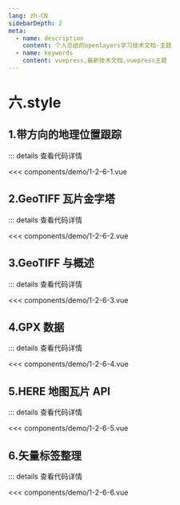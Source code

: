 ```yaml
---
lang: zh-CN
sidebarDepth: 2
meta:
  - name: description
    content: 个人总结的openlayers学习技术文档-主题
  - name: keywords
    content: vuepress,最新技术文档,vuepress主题
---
```


# 六.style

## 1.带方向的地理位置跟踪

  <Container url="https://zhoubichuan.com/resume/demo/?type=openlayers&name=1-2-6-1.vue" />

::: details 查看代码详情

<<< components/demo/1-2-6-1.vue

## 2.GeoTIFF 瓦片金字塔

  <Container url="https://zhoubichuan.com/resume/demo/?type=openlayers&name=1-2-6-2.vue" />

::: details 查看代码详情

<<< components/demo/1-2-6-2.vue

## 3.GeoTIFF 与概述

  <Container url="https://zhoubichuan.com/resume/demo/?type=openlayers&name=1-2-6-3.vue" />

::: details 查看代码详情

<<< components/demo/1-2-6-3.vue

## 4.GPX 数据

  <Container url="https://zhoubichuan.com/resume/demo/?type=openlayers&name=1-2-6-4.vue" />

::: details 查看代码详情

<<< components/demo/1-2-6-4.vue

## 5.HERE 地图瓦片 API

  <Container url="https://zhoubichuan.com/resume/demo/?type=openlayers&name=1-2-6-5.vue" />

::: details 查看代码详情

<<< components/demo/1-2-6-5.vue

## 6.矢量标签整理

  <Container url="https://zhoubichuan.com/resume/demo/?type=openlayers&name=1-2-6-6.vue" />

::: details 查看代码详情

<<< components/demo/1-2-6-6.vue

